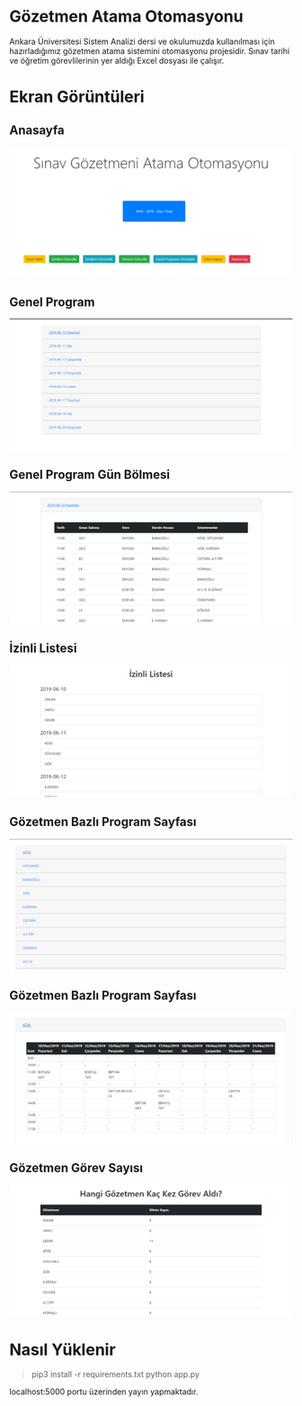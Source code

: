 # Gözetmen Atama Otomasyonu
Ankara Üniversitesi Sistem Analizi dersi ve okulumuzda kullanılması için hazırladığımız gözetmen atama sistemini otomasyonu projesidir. Sınav tarihi ve öğretim görevlilerinin yer aldığı Excel dosyası ile çalışır.
# Ekran Görüntüleri

## Anasayfa

![anasayfa](https://raw.githubusercontent.com/b3rkaydem1r/gozetmen-atama-otomasyonu/master/github-images/screenshot-1.png)

## Genel Program

![genel program](https://raw.githubusercontent.com/b3rkaydem1r/gozetmen-atama-otomasyonu/master/github-images/screenshot-2.png)
## Genel Program Gün Bölmesi
![genel program](https://raw.githubusercontent.com/b3rkaydem1r/gozetmen-atama-otomasyonu/master/github-images/screenshot-3.png)
## İzinli Listesi
![izinli listesi](https://raw.githubusercontent.com/b3rkaydem1r/gozetmen-atama-otomasyonu/master/github-images/screenshot-4.png)
## Gözetmen Bazlı Program Sayfası
![program](https://raw.githubusercontent.com/b3rkaydem1r/gozetmen-atama-otomasyonu/master/github-images/screenshot-5.png)
## Gözetmen Bazlı Program Sayfası
![program](https://raw.githubusercontent.com/b3rkaydem1r/gozetmen-atama-otomasyonu/master/github-images/screenshot-6.png)
## Gözetmen Görev Sayısı
![kaç kez görev aldı](https://raw.githubusercontent.com/b3rkaydem1r/gozetmen-atama-otomasyonu/master/github-images/screenshot-7.png)
# Nasıl Yüklenir

> pip3 install -r requirements.txt
> python app.py

localhost:5000 portu üzerinden yayın yapmaktadır.